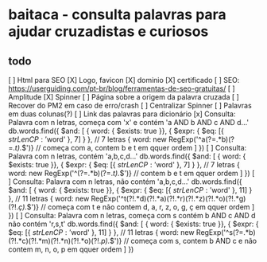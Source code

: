 # baitaca - consulta palavras para ajudar cruzadistas e curiosos

## todo
[ ] Html para SEO
[X] Logo, favicon
[X] dominio
[X] certificado
[ ] SEO: https://userguiding.com/pt-br/blog/ferramentas-de-seo-gratuitas/
[ ] Amplitude
[X] Spinner
[ ] Página sobre a origem da palavra cruzada
[ ] Recover do PM2 em caso de erro/crash
[ ] Centralizar Spinner
[ ] Palavras em duas colunas(?)
[ ] Link das palavras para dicionário
[x] Consulta: Palavra com n letras, começa com 'x' e contém 'a AND b AND c AND d...'
    db.words.find({ 
        $and: [ 
            { word: { $exists: true }}, 
            { $expr: { $eq: [{ $strLenCP: '$word' }, 7] } }, // 7 letras
            { word: new RegExp('^a(?=.*b)(?=.*t).*$')} // começa com a, contem b e t em qquer ordem
            ] 
        })
[ ] Consulta: Palavra com n letras, contém 'a,b,c,d...'
    db.words.find({ 
        $and: [ 
            { word: { $exists: true }}, 
            { $expr: { $eq: [{ $strLenCP: '$word' }, 7] } }, // 7 letras
            { word: new RegExp('^(?=.*b)(?=.*t).*$')} // contem b e t em qquer ordem
            ] 
        })
[ ] Consulta: Palavra com n letras, não contém 'a,b,c,d...'
    db.words.find({ 
        $and: [ 
            { word: { $exists: true }}, 
            { $expr: { $eq: [{ $strLenCP: '$word' }, 11] } }, // 11 letras
            { word: new RegExp('^t(?!.*d)(?!.*a)(?!.*r)(?!.*z)(?!.*o)(?!.*g)(?!.*ç).*$')} // começa com t e não contem d, a, r, z, o, g, ç em qquer ordem
            ] 
        })
[ ] Consulta: Palavra com n letras, começa com s contém b AND c AND d não contém 'r,s,t'
    db.words.find({ 
        $and: [ 
            { word: { $exists: true }}, 
            { $expr: { $eq: [{ $strLenCP: '$word' }, 11] } }, // 11 letras
            { word: new RegExp('^s(?=.*b)(?!.*c)(?!.*m)(?!.*n)(?!.*o)(?!.*p).*$')} // começa com s, contem b AND c e não contem m, n, o, p em qquer ordem
            ] 
        })
